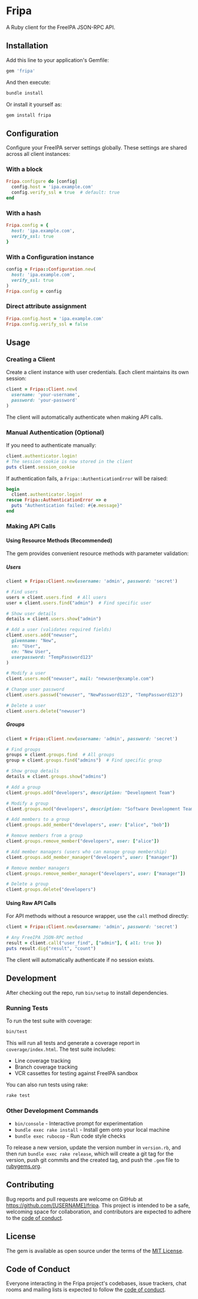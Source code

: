 # Fripa

A Ruby client for the FreeIPA JSON-RPC API.

## Installation

Add this line to your application's Gemfile:

```ruby
gem 'fripa'
```

And then execute:

```bash
bundle install
```

Or install it yourself as:

```bash
gem install fripa
```

## Configuration

Configure your FreeIPA server settings globally. These settings are shared across all client instances:

### With a block

```ruby
Fripa.configure do |config|
  config.host = 'ipa.example.com'
  config.verify_ssl = true  # default: true
end
```

### With a hash

```ruby
Fripa.config = {
  host: 'ipa.example.com',
  verify_ssl: true
}
```

### With a Configuration instance

```ruby
config = Fripa::Configuration.new(
  host: 'ipa.example.com',
  verify_ssl: true
)
Fripa.config = config
```

### Direct attribute assignment

```ruby
Fripa.config.host = 'ipa.example.com'
Fripa.config.verify_ssl = false
```

## Usage

### Creating a Client

Create a client instance with user credentials. Each client maintains its own session:

```ruby
client = Fripa::Client.new(
  username: 'your-username',
  password: 'your-password'
)
```

The client will automatically authenticate when making API calls.

### Manual Authentication (Optional)

If you need to authenticate manually:

```ruby
client.authenticator.login!
# The session cookie is now stored in the client
puts client.session_cookie
```

If authentication fails, a `Fripa::AuthenticationError` will be raised:

```ruby
begin
  client.authenticator.login!
rescue Fripa::AuthenticationError => e
  puts "Authentication failed: #{e.message}"
end
```

### Making API Calls

#### Using Resource Methods (Recommended)

The gem provides convenient resource methods with parameter validation:

##### Users

```ruby
client = Fripa::Client.new(username: 'admin', password: 'secret')

# Find users
users = client.users.find  # All users
user = client.users.find("admin")  # Find specific user

# Show user details
details = client.users.show("admin")

# Add a user (validates required fields)
client.users.add("newuser",
  givenname: "New",
  sn: "User",
  cn: "New User",
  userpassword: "TempPassword123"
)

# Modify a user
client.users.mod("newuser", mail: "newuser@example.com")

# Change user password
client.users.passwd("newuser", "NewPassword123", "TempPassword123")

# Delete a user
client.users.delete("newuser")
```

##### Groups

```ruby
client = Fripa::Client.new(username: 'admin', password: 'secret')

# Find groups
groups = client.groups.find  # All groups
group = client.groups.find("admins")  # Find specific group

# Show group details
details = client.groups.show("admins")

# Add a group
client.groups.add("developers", description: "Development Team")

# Modify a group
client.groups.mod("developers", description: "Software Development Team")

# Add members to a group
client.groups.add_member("developers", user: ["alice", "bob"])

# Remove members from a group
client.groups.remove_member("developers", user: ["alice"])

# Add member managers (users who can manage group membership)
client.groups.add_member_manager("developers", user: ["manager"])

# Remove member managers
client.groups.remove_member_manager("developers", user: ["manager"])

# Delete a group
client.groups.delete("developers")
```

#### Using Raw API Calls

For API methods without a resource wrapper, use the `call` method directly:

```ruby
client = Fripa::Client.new(username: 'admin', password: 'secret')

# Any FreeIPA JSON-RPC method
result = client.call("user_find", ["admin"], { all: true })
puts result.dig("result", "count")
```

The client will automatically authenticate if no session exists.

## Development

After checking out the repo, run `bin/setup` to install dependencies.

### Running Tests

To run the test suite with coverage:

```bash
bin/test
```

This will run all tests and generate a coverage report in `coverage/index.html`. The test suite includes:
- Line coverage tracking
- Branch coverage tracking
- VCR cassettes for testing against FreeIPA sandbox

You can also run tests using rake:

```bash
rake test
```

### Other Development Commands

- `bin/console` - Interactive prompt for experimentation
- `bundle exec rake install` - Install gem onto your local machine
- `bundle exec rubocop` - Run code style checks

To release a new version, update the version number in `version.rb`, and then run `bundle exec rake release`, which will create a git tag for the version, push git commits and the created tag, and push the `.gem` file to [rubygems.org](https://rubygems.org).

## Contributing

Bug reports and pull requests are welcome on GitHub at https://github.com/[USERNAME]/fripa. This project is intended to be a safe, welcoming space for collaboration, and contributors are expected to adhere to the [code of conduct](https://github.com/[USERNAME]/fripa/blob/main/CODE_OF_CONDUCT.md).

## License

The gem is available as open source under the terms of the [MIT License](https://opensource.org/licenses/MIT).

## Code of Conduct

Everyone interacting in the Fripa project's codebases, issue trackers, chat rooms and mailing lists is expected to follow the [code of conduct](https://github.com/[USERNAME]/fripa/blob/main/CODE_OF_CONDUCT.md).
